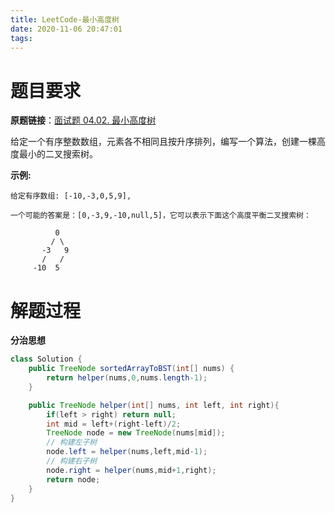 ```yaml
---
title: LeetCode-最小高度树
date: 2020-11-06 20:47:01
tags:
---
```


# 题目要求

**原题链接**：[面试题 04.02. 最小高度树](https://leetcode-cn.com/problems/minimum-height-tree-lcci/)

给定一个有序整数数组，元素各不相同且按升序排列，编写一个算法，创建一棵高度最小的二叉搜索树。

**示例:**

```
给定有序数组: [-10,-3,0,5,9],

一个可能的答案是：[0,-3,9,-10,null,5]，它可以表示下面这个高度平衡二叉搜索树：

          0 
         / \ 
       -3   9 
       /   / 
     -10  5 
```



# 解题过程

**分治思想**

```java
class Solution {
    public TreeNode sortedArrayToBST(int[] nums) {
        return helper(nums,0,nums.length-1);
    }

    public TreeNode helper(int[] nums, int left, int right){
        if(left > right) return null;
        int mid = left+(right-left)/2;
        TreeNode node = new TreeNode(nums[mid]);
        // 构建左子树
        node.left = helper(nums,left,mid-1);
        // 构建右子树
        node.right = helper(nums,mid+1,right);
        return node;
    }
}
```

